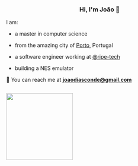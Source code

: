 <h3 align="center"> Hi, I'm João 👋 </h3>

I am:

- a master in computer science

- from the amazing city of [Porto](https://goo.gl/maps/RR8Gg3PrVteYkAWC9), Portugal

- a software engineer working at [@ripe-tech](https://github.com/ripe-tech)

- building a NES emulator

📧 You can reach me at **joaodiasconde@gmail.com**

<img style="padding-top: 1em;" height="180em" src="https://github-readme-stats.vercel.app/api?username=joao-conde&show_icons=true&hide_border=true&&count_private=true&include_all_commits=true&theme=dark" />
